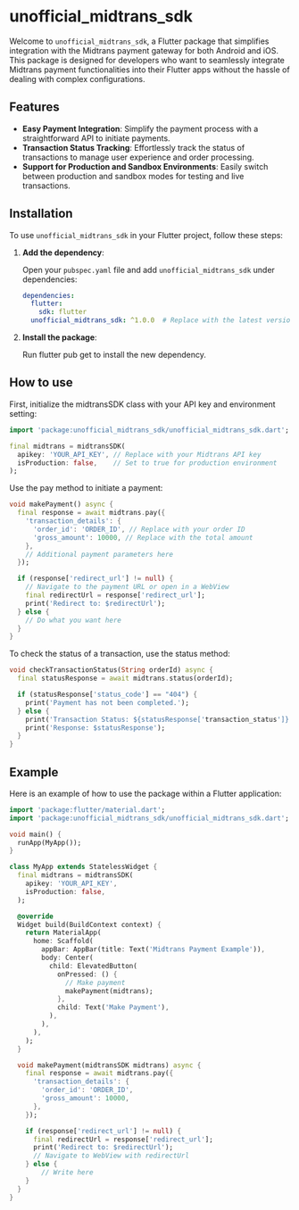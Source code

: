 # unofficial_midtrans_sdk

Welcome to `unofficial_midtrans_sdk`, a Flutter package that simplifies integration with the Midtrans payment gateway for both Android and iOS. This package is designed for developers who want to seamlessly integrate Midtrans payment functionalities into their Flutter apps without the hassle of dealing with complex configurations.

## Features

- **Easy Payment Integration**: Simplify the payment process with a straightforward API to initiate payments.
- **Transaction Status Tracking**: Effortlessly track the status of transactions to manage user experience and order processing.
- **Support for Production and Sandbox Environments**: Easily switch between production and sandbox modes for testing and live transactions.

## Installation

To use `unofficial_midtrans_sdk` in your Flutter project, follow these steps:

1. **Add the dependency**:
   
   Open your `pubspec.yaml` file and add `unofficial_midtrans_sdk` under dependencies:

   ```yaml
   dependencies:
     flutter:
       sdk: flutter
     unofficial_midtrans_sdk: ^1.0.0  # Replace with the latest version

    ```

2. **Install the package**:

    Run flutter pub get to install the new dependency.

## How to use

First, initialize the midtransSDK class with your API key and environment setting:

```dart
import 'package:unofficial_midtrans_sdk/unofficial_midtrans_sdk.dart';

final midtrans = midtransSDK(
  apikey: 'YOUR_API_KEY', // Replace with your Midtrans API key
  isProduction: false,    // Set to true for production environment
);
```


Use the pay method to initiate a payment:

```dart
void makePayment() async {
  final response = await midtrans.pay({
    'transaction_details': {
      'order_id': 'ORDER_ID', // Replace with your order ID
      'gross_amount': 10000, // Replace with the total amount
    },
    // Additional payment parameters here
  });

  if (response['redirect_url'] != null) {
    // Navigate to the payment URL or open in a WebView
    final redirectUrl = response['redirect_url'];
    print('Redirect to: $redirectUrl');
  } else {
    // Do what you want here
  }
}
```

To check the status of a transaction, use the status method:

```dart
void checkTransactionStatus(String orderId) async {
  final statusResponse = await midtrans.status(orderId);

  if (statusResponse['status_code'] == "404") {
    print('Payment has not been completed.');
  } else {
    print('Transaction Status: ${statusResponse['transaction_status']}');
    print('Response: $statusResponse');
  }
}
```

## Example

Here is an example of how to use the package within a Flutter application:

```dart
import 'package:flutter/material.dart';
import 'package:unofficial_midtrans_sdk/unofficial_midtrans_sdk.dart';

void main() {
  runApp(MyApp());
}

class MyApp extends StatelessWidget {
  final midtrans = midtransSDK(
    apikey: 'YOUR_API_KEY',
    isProduction: false,
  );

  @override
  Widget build(BuildContext context) {
    return MaterialApp(
      home: Scaffold(
        appBar: AppBar(title: Text('Midtrans Payment Example')),
        body: Center(
          child: ElevatedButton(
            onPressed: () {
              // Make payment
              makePayment(midtrans);
            },
            child: Text('Make Payment'),
          ),
        ),
      ),
    );
  }

  void makePayment(midtransSDK midtrans) async {
    final response = await midtrans.pay({
      'transaction_details': {
        'order_id': 'ORDER_ID',
        'gross_amount': 10000,
      },
    });

    if (response['redirect_url'] != null) {
      final redirectUrl = response['redirect_url'];
      print('Redirect to: $redirectUrl');
      // Navigate to WebView with redirectUrl
    } else {
        // Write here
    }
  }
}

```
